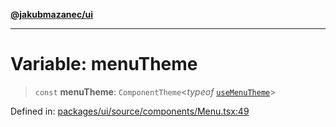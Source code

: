 [**@jakubmazanec/ui**](../README.md)

---

# Variable: menuTheme

> `const` **menuTheme**: `ComponentTheme`\<_typeof_ [`useMenuTheme`](../functions/useMenuTheme.md)\>

Defined in:
[packages/ui/source/components/Menu.tsx:49](https://github.com/jakubmazanec/tools/blob/f779e75b9ef98389e12e52575295bd1ef364daca/packages/ui/source/components/Menu.tsx#L49)
